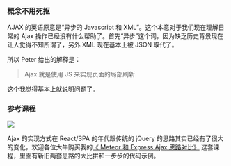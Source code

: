 ### 概念不用死抠

AJAX 的英语原意是“异步的 Javascript 和 XML”。这个本意对于我们现在理解日常的 Ajax 操作已经没有什么帮助了。首先“异步”这个词，因为缺乏历史背景现在让人觉得不知所谓了，另外 XML 现在基本上被 JSON 取代了。

所以 Peter 给出的解释是：

> Ajax 就是使用 JS 来实现页面的局部刷新

这个我觉得基本上就说明问题了。

### 参考课程

![](http://7xrsqb.com1.z0.glb.clouddn.com/197-ajax.png)

Ajax 的实现方式在 React/SPA 的年代跟传统的 jQuery 的思路其实已经有了很大的变化，欢迎各位大牛购买我的[《 Meteor 和 Express Ajax 思路对比》](http://haoqicat.com/meteor-express-ajax) 这套课程，里面有新旧两套思路的大比拼和一步步的代码示例。